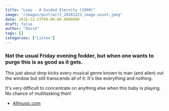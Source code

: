 ```yaml
---
title: "Loop - A Guided Eternity (1990)"
image: "/images/post/wilt_20161223_image-asset.jpeg"
date: 2016-12-23T00:00:00.0000000
draft: false
author: "David"
tags: []
categories: ["Listen"]
---
```

### Not the usual Friday evening fodder, but when one wants to purge this is as good as it gets.

 This just about drop kicks every musical genre known to man (and alien) out the window but still transcends all of it. It's like everything and nothing. 

 It's very difficult to concentrate on anything else when this baby is playing. No chance of multitasking then!  

-  [Allmusic.com](http://www.allmusic.com/album/a-gilded-eternity-mw0000207827)